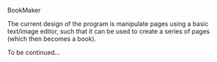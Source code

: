 BookMaker

The current design of the program is manipulate pages using a basic text/image editor, such that it can be used to create a series of pages (which then becomes a book).

To be continued...
